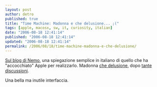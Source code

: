 ```yaml
---
layout: post
author: detro
published: true
title: "Time Machine: Madonna e che delusione... ;("
tags: [apple, macosx, sw, it, curiosity, italian]
date: "2006-08-18 12:41:14"
published: "2006-08-18 12:41:14"
updated: "2006-08-18 12:41:14"
permalink: /2006/08/18/time-machine-madonna-e-che-delusione/
---
```


<a href="http://blog.neminis.org/time-machine-quando-labito-non-fa-il-monaco.xhtml">Sul blog di Nemo</a>, una spiegazione semplice in italiano di quello che ha "accocchiato" Apple per realizzarlo.
Madonna <a href="http://blog.neminis.org/time-machine-quando-labito-non-fa-il-monaco.xhtml">che delusione</a>, dopo <a href="http://www.detronizator.org/2006/08/16/a-proposito-dellusabilita/">tante discussioni</a>.

Una bella ma inutile interfaccia.
